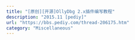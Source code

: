 ```yaml
---
title: "[原创][开源]OllyDbg 2.x插件编写教程"
description: "2015.11 [pediy]"
url: "https://bbs.pediy.com/thread-206175.htm"
category: "Miscellaneous"
---
```

